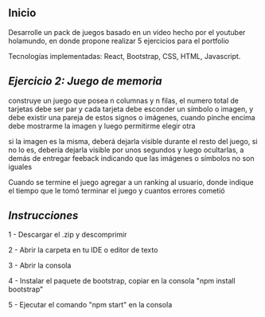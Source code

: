 ## Inicio

Desarrolle un pack de juegos basado en un video hecho por el youtuber holamundo, en donde propone realizar 5 ejercicios para el portfolio

Tecnologías implementadas: React, Bootstrap, CSS, HTML, Javascript.

## *Ejercicio 2: Juego de memoria*

construye un juego que posea n columnas y n filas, el numero total de tarjetas debe ser par y cada tarjeta debe esconder un símbolo o imagen, y debe existir una pareja de estos signos o imágenes, cuando pinche encima debe mostrarme la imagen y luego permitirme elegir otra

si la imagen es la misma, deberá dejarla visible durante el resto del juego, si no lo es, debería dejarla visible por unos segundos y luego ocultarlas, a demás de entregar feeback indicando que las imágenes o símbolos no son iguales

Cuando se termine el juego agregar a un ranking al usuario, donde indique el tiempo que le tomó terminar el juego y cuantos errores cometió


## *Instrucciones*

1 - Descargar el .zip y descomprimir

2 - Abrir la carpeta en tu IDE o editor de texto

3 - Abrir la consola

4 - Instalar el paquete de bootstrap, copiar en la consola "npm install bootstrap"

5 - Ejecutar el comando "npm start" en la consola
